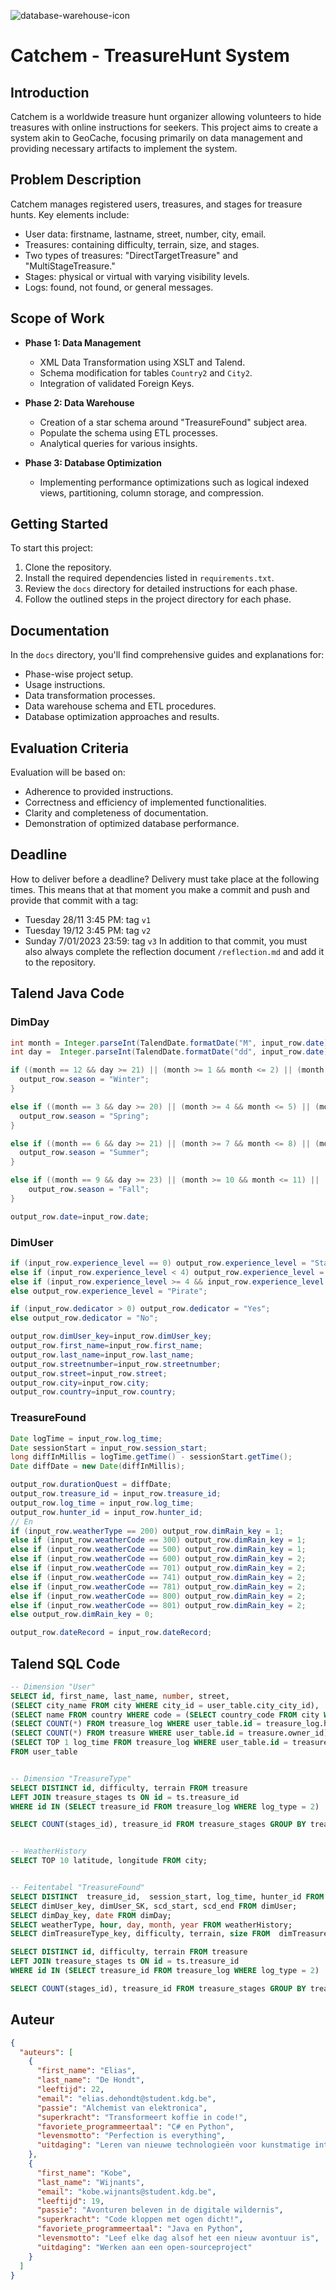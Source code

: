 ![database-warehouse-icon](/images/database-warehouse-icon.png)
# Catchem - TreasureHunt System

## Introduction

Catchem is a worldwide treasure hunt organizer allowing volunteers to hide treasures with online instructions for seekers. This project aims to create a system akin to GeoCache, focusing primarily on data management and providing necessary artifacts to implement the system.


## Problem Description

Catchem manages registered users, treasures, and stages for treasure hunts. Key elements include:

- User data: firstname, lastname, street, number, city, email.
- Treasures: containing difficulty, terrain, size, and stages.
- Two types of treasures: "DirectTargetTreasure" and "MultiStageTreasure."
- Stages: physical or virtual with varying visibility levels.
- Logs: found, not found, or general messages.

## Scope of Work

- **Phase 1: Data Management**
  - XML Data Transformation using XSLT and Talend.
  - Schema modification for tables `Country2` and `City2`.
  - Integration of validated Foreign Keys.
  
- **Phase 2: Data Warehouse**
  - Creation of a star schema around "TreasureFound" subject area.
  - Populate the schema using ETL processes.
  - Analytical queries for various insights.

- **Phase 3: Database Optimization**
  - Implementing performance optimizations such as logical indexed views, partitioning, column storage, and compression.

## Getting Started

To start this project:

1. Clone the repository.
2. Install the required dependencies listed in `requirements.txt`.
3. Review the `docs` directory for detailed instructions for each phase.
4. Follow the outlined steps in the project directory for each phase.

## Documentation

In the `docs` directory, you'll find comprehensive guides and explanations for:

- Phase-wise project setup.
- Usage instructions.
- Data transformation processes.
- Data warehouse schema and ETL procedures.
- Database optimization approaches and results.

## Evaluation Criteria

Evaluation will be based on:

- Adherence to provided instructions.
- Correctness and efficiency of implemented functionalities.
- Clarity and completeness of documentation.
- Demonstration of optimized database performance.

## Deadline

How to deliver before a deadline?
Delivery must take place at the following times.
This means that at that moment you make a commit and push and provide that commit with a tag:
- Tuesday 28/11 3:45 PM: tag `v1`
- Tuesday 19/12 3:45 PM: tag `v2`
- Sunday 7/01/2023 23:59: tag `v3`
In addition to that commit, you must also always complete the reflection document `/reflection.md` and add it to the repository.

## Talend Java Code

### DimDay
```Java
int month = Integer.parseInt(TalendDate.formatDate("M", input_row.date));
int day =  Integer.parseInt(TalendDate.formatDate("dd", input_row.date));

if ((month == 12 && day >= 21) || (month >= 1 && month <= 2) || (month == 3 && day < 20)) {
  output_row.season = "Winter";
}

else if ((month == 3 && day >= 20) || (month >= 4 && month <= 5) || (month == 6 && day < 21)) {
  output_row.season = "Spring";
}

else if ((month == 6 && day >= 21) || (month >= 7 && month <= 8) || (month == 9 && day < 23)) {
  output_row.season = "Summer";
}

else if ((month == 9 && day >= 23) || (month >= 10 && month <= 11) || (month == 12 && day < 21)) {
	output_row.season = "Fall";
}

output_row.date=input_row.date;
```

### DimUser
```Java
if (input_row.experience_level == 0) output_row.experience_level = "Starter";
else if (input_row.experience_level < 4) output_row.experience_level = "Amateur";
else if (input_row.experience_level >= 4 && input_row.experience_level <= 10) output_row.experience_level = "Professional";
else output_row.experience_level = "Pirate";

if (input_row.dedicator > 0) output_row.dedicator = "Yes";
else output_row.dedicator = "No";

output_row.dimUser_key=input_row.dimUser_key;
output_row.first_name=input_row.first_name;
output_row.last_name=input_row.last_name;
output_row.streetnumber=input_row.streetnumber;
output_row.street=input_row.street;
output_row.city=input_row.city;
output_row.country=input_row.country;
```

### TreasureFound
```Java
Date logTime = input_row.log_time;
Date sessionStart = input_row.session_start;
long diffInMillis = logTime.getTime() - sessionStart.getTime();
Date diffDate = new Date(diffInMillis);

output_row.durationQuest = diffDate;
output_row.treasure_id = input_row.treasure_id;
output_row.log_time = input_row.log_time;
output_row.hunter_id = input_row.hunter_id;
// En
if (input_row.weatherType == 200) output_row.dimRain_key = 1;
else if (input_row.weatherCode == 300) output_row.dimRain_key = 1;
else if (input_row.weatherCode == 500) output_row.dimRain_key = 1;
else if (input_row.weatherCode == 600) output_row.dimRain_key = 2;
else if (input_row.weatherCode == 701) output_row.dimRain_key = 2;
else if (input_row.weatherCode == 741) output_row.dimRain_key = 2;
else if (input_row.weatherCode == 781) output_row.dimRain_key = 2;
else if (input_row.weatherCode == 800) output_row.dimRain_key = 2;
else if (input_row.weatherCode == 801) output_row.dimRain_key = 2;
else output_row.dimRain_key = 0;

output_row.dateRecord = input_row.dateRecord;
```

## Talend SQL Code
```SQL
-- Dimension "User"
SELECT id, first_name, last_name, number, street,
(SELECT city_name FROM city WHERE city_id = user_table.city_city_id),
(SELECT name FROM country WHERE code = (SELECT country_code FROM city WHERE city_id = user_table.city_city_id)),
(SELECT COUNT(*) FROM treasure_log WHERE user_table.id = treasure_log.hunter_id),
(SELECT COUNT(*) FROM treasure WHERE user_table.id = treasure.owner_id),
(SELECT TOP 1 log_time FROM treasure_log WHERE user_table.id = treasure_log.hunter_id)
FROM user_table


-- Dimension "TreasureType"
SELECT DISTINCT id, difficulty, terrain FROM treasure
LEFT JOIN treasure_stages ts ON id = ts.treasure_id
WHERE id IN (SELECT treasure_id FROM treasure_log WHERE log_type = 2)

SELECT COUNT(stages_id), treasure_id FROM treasure_stages GROUP BY treasure_id;


-- WeatherHistory
SELECT TOP 10 latitude, longitude FROM city;


-- Feitentabel "TreasureFound"
SELECT DISTINCT  treasure_id,  session_start, log_time, hunter_id FROM treasure_log WHERE log_type = 2;
SELECT dimUser_key, dimUser_SK, scd_start, scd_end FROM	dimUser;
SELECT dimDay_key, date FROM dimDay;
SELECT weatherType, hour, day, month, year FROM weatherHistory;
SELECT dimTreasureType_key, difficulty, terrain, size FROM	dimTreasureType;

SELECT DISTINCT id, difficulty, terrain FROM treasure
LEFT JOIN treasure_stages ts ON id = ts.treasure_id
WHERE id IN (SELECT treasure_id FROM treasure_log WHERE log_type = 2)

SELECT COUNT(stages_id), treasure_id FROM treasure_stages GROUP BY treasure_id;
```

## Auteur
```JSON
{
  "auteurs": [
    {
      "first_name": "Elias",
      "last_name": "De Hondt",
      "leeftijd": 22,
      "email": "elias.dehondt@student.kdg.be",
      "passie": "Alchemist van elektronica",
      "superkracht": "Transformeert koffie in code!",
      "favoriete_programmeertaal": "C# en Python",
      "levensmotto": "Perfection is everything",
      "uitdaging": "Leren van nieuwe technologieën voor kunstmatige intelligentie en machine learning"
    },
    {
      "first_name": "Kobe",
      "last_name": "Wijnants",
      "email": "kobe.wijnants@student.kdg.be",
      "leeftijd": 19,
      "passie": "Avonturen beleven in de digitale wildernis",
      "superkracht": "Code kloppen met ogen dicht!",
      "favoriete_programmeertaal": "Java en Python",
      "levensmotto": "Leef elke dag alsof het een nieuw avontuur is",
      "uitdaging": "Werken aan een open-sourceproject"
    }
  ]
}
```